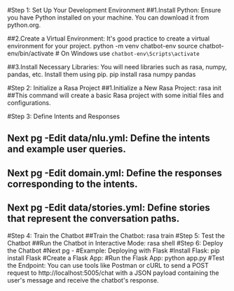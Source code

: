 #Step 1: Set Up Your Development Environment
##1.Install Python: Ensure you have Python installed on your machine. You can download it from python.org.

##2.Create a Virtual Environment: It's good practice to create a virtual environment for your project.
python -m venv chatbot-env
source chatbot-env/bin/activate  # On Windows use `chatbot-env\Scripts\activate`

##3.Install Necessary Libraries: You will need libraries such as rasa, numpy, pandas, etc. Install them using pip.
pip install rasa numpy pandas

#Step 2: Initialize a Rasa Project
##1.Initialize a New Rasa Project:
rasa init
##This command will create a basic Rasa project with some initial files and configurations.

#Step 3: Define Intents and Responses
## Next pg -Edit data/nlu.yml: Define the intents and example user queries.
## Next pg -Edit domain.yml: Define the responses corresponding to the intents.
## Next pg -Edit data/stories.yml: Define stories that represent the conversation paths.

#Step 4: Train the Chatbot
##Train the Chatbot:
rasa train
#Step 5: Test the Chatbot
##Run the Chatbot in Interactive Mode:
rasa shell
#Step 6: Deploy the Chatbot
#Next pg -
#Example: Deploying with Flask
#Install Flask:
pip install Flask
#Create a Flask App:
#Run the Flask App:
python app.py
#Test the Endpoint: You can use tools like Postman or cURL to send a POST request to http://localhost:5005/chat with a JSON payload containing the user's message and receive the chatbot's response.
